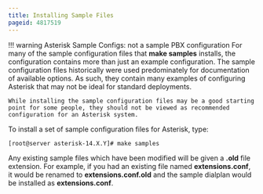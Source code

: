 ```yaml
---
title: Installing Sample Files
pageid: 4817519
---
```


!!! warning Asterisk Sample Configs: not a sample PBX configuration
    For many of the sample configuration files that **make samples** installs, the configuration contains more than just an example configuration. The sample configuration files historically were used predominately for documentation of available options. As such, they contain many examples of configuring Asterisk that may not be ideal for standard deployments.

    While installing the sample configuration files may be a good starting point for some people, they should not be viewed as recommended configuration for an Asterisk system.

[//]: # (end-warning)

To install a set of sample configuration files for Asterisk, type:

```
[root@server asterisk-14.X.Y]# make samples

```

Any existing sample files which have been modified will be given a **.old** file extension. For example, if you had an existing file named **extensions.conf**, it would be renamed to **extensions.conf.old** and the sample dialplan would be installed as **extensions.conf**.
